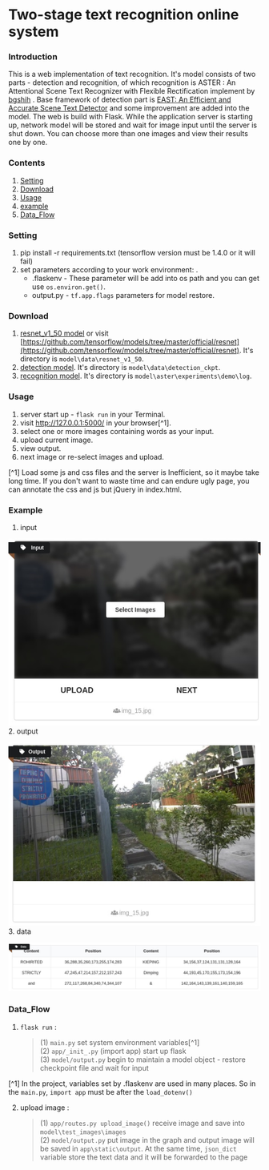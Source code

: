 
# Two-stage text recognition online system

### Introduction
This is a web implementation of text recognition. 
It's model consists of two parts - detection and recognition, of which recognition is ASTER : An Attentional Scene Text Recognizer with Flexible Rectification implement by [bgshih](https://github.com/bgshih/aster) . Base framework of detection part is [EAST: An Efficient and Accurate Scene Text Detector](https://arxiv.org/abs/1704.03155v2) and some improvement are added into the model. 
The web is build with Flask. While the application server is starting up, network model will be stored and wait for image input until the server is shut down. You can choose more than one images and view their results one by one.


### Contents
1. [Setting](#Setting)
2. [Download](#download)
3. [Usage](#Usage)
4. [example](#Example)
5. [Data_Flow](#Data_Flow)

### Setting
1. pip install -r requirements.txt (tensorflow version must be 1.4.0 or it will fail)
2. set parameters according to your work environment: .
   + .flaskenv - These parameter will be add into os path and you can get use `os.environ.get()`.
   + output.py - `tf.app.flags` parameters for model restore.

### Download
1. [resnet_v1_50 model](https://drive.google.com/drive/folders/1Wlq0GSlm06rB_Mk9eL5JccaL57_JU3jO?usp=sharing) or visit [https://github.com/tensorflow/models/tree/master/official/resnet](https://github.com/tensorflow/models/tree/master/official/resnet). It's directory is `model\data\resnet_v1_50`.
2. [detection model](https://drive.google.com/drive/folders/1Wlq0GSlm06rB_Mk9eL5JccaL57_JU3jO?usp=sharing). It's directory is `model\data\detection_ckpt`.
3. [recognition model](https://drive.google.com/drive/folders/1Wlq0GSlm06rB_Mk9eL5JccaL57_JU3jO?usp=sharing). It's directory is `model\aster\experiments\demo\log`.

### Usage
1. server start up - `flask run` in your Terminal.
2. visit http://127.0.0.1:5000/ in your browser[^1].
3. select one or more images containing words as your input.
4. upload current image.
5. view output.
6. next image or re-select images and upload.

[^1] Load some js and css files and the server is Inefficient, so it maybe take long time. If you don't want to waste time and can endure ugly page, you can annotate the css and js but jQuery in index.html.

### Example
1. input

![input](demo_image/input.jpg)
2. output

![output](demo_image/output.jpg)
3. data

![data](demo_image/data.jpg)


### Data_Flow
1. `flask run` : 
   > (1) `main.py` set system environment variables[^1]  </br>
   > (2) `app/_init_.py` (import app)  start up flask </br>
   > (3) `model/output.py` begin to maintain a model object - restore checkpoint file and wait for input</br>

[^1] In the project, variables set by .flaskenv are used in many places. So in the `main.py`, `import app` must be after the `load_dotenv()`

2. upload image :
   > (1) `app/routes.py upload_image()` receive image and save into `model\test_images\images`</br>
   > (2) `model/output.py` put image in the graph and output image will be saved in `app\static\output`. At the same time, `json_dict` variable store the text data and it will be forwarded to the page</br>
